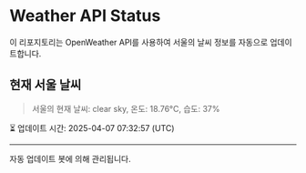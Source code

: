 
# Weather API Status

이 리포지토리는 OpenWeather API를 사용하여 서울의 날씨 정보를 자동으로 업데이트합니다.

## 현재 서울 날씨
> 서울의 현재 날씨: clear sky, 온도: 18.76°C, 습도: 37%

⏳ 업데이트 시간: 2025-04-07 07:32:57 (UTC)

---
자동 업데이트 봇에 의해 관리됩니다.
